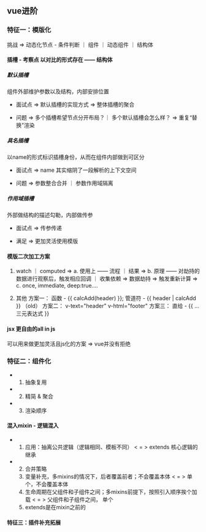 ## vue进阶
### 特征一：模版化
挑战 => 动态化节点 - 条件判断 ｜ 组件 ｜ 动态组件 ｜ 结构体
#### 插槽 - 考察点 以对比的形式存在 —— 结构体
##### 默认插槽
组件外部维护参数以及结构，内部安排位置
* 面试点 => 默认插槽的实现方式 => 整体插槽的聚合

* 问题 => 多个插槽希望节点分开布局？｜ 多个默认插槽会怎么样？ => 重复“替换”渲染

##### 具名插槽
以name的形式标识插槽身份，从而在组件内部做到可区分
* 面试点 => name 其实缩阴了一段解析的上下文空间

* 问题 => 参数整合合并 ｜ 参数作用域隔离

##### 作用域插槽
外部做结构的描述勾勒，内部做传参
* 面试点 => 传参传递

* 满足 => 更加灵活使用模版

#### 模版二次加工方案
1. watch ｜ computed
=> a. 使用上 —— 流程 ｜ 结果
=> b. 原理 —— 对劫持的数据进行观察后，触发相应回调 ｜ 收集依赖 => 数据劫持 => 触发重新计算
=> c. once, immediate, deep:true....

2. 其他
方案一： 函数 - {{ calcAdd(header) }}; 管道符 - {{ header | calcAdd }} （old）
方案二： v-text="header" v-html="footer"
方案三： 直给 - {{ ...三元表达式 }}

#### jsx 更自由的all in js
可以用来做更加灵活且js化的方案 => vue并没有拒绝

### 特征二：组件化
* 1. 抽象复用
* 2. 精简 & 聚合
* 3. 渲染顺序

#### 混入mixin - 逻辑混入
* 1. 应用：抽离公共逻辑（逻辑相同、模板不同） < = > extends 核心逻辑的继承
* 2. 合并策略
  1. 变量补充，多mixins的情况下，后者覆盖前者；不会覆盖本体  < = > 单个，不会覆盖本体
  2. 生命周期在父组件和子组件之间；多mixins前提下，按照引入顺序挨个加载  < = > 父组件和子组件之间， 单个
  3. extends是在mixin之前的

#### 特征三：插件补充拓展